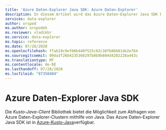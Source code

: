 ```yaml
---
title: 'Azure Daten-Explorer Java SDK: Azure Daten-Explorer'
description: In diesem Artikel wird das Azure Daten-Explorer Java SDK beschrieben.
services: data-explorer
author: orspod
ms.author: orspodek
ms.reviewer: vladikbr
ms.service: data-explorer
ms.topic: reference
ms.date: 07/28/2020
ms.openlocfilehash: ffab19c9ef06b440f525c02c38fb06681de2e764
ms.sourcegitcommit: 09da3f26b4235368297b8b9b604d4282228a443c
ms.translationtype: MT
ms.contentlocale: de-DE
ms.lasthandoff: 07/28/2020
ms.locfileid: "87350484"
---
```

# <a name="azure-data-explorer-java-sdk"></a>Azure Daten-Explorer Java SDK

Die *Kusto-Java-Client* Bibliothek bietet die Möglichkeit zum Abfragen von Azure Daten-Explorer-Clustern mithilfe von Java.
Das Azure Daten-Explorer Java SDK ist in [Azure-Kusto-Java](https://github.com/Azure/azure-kusto-java)verfügbar.
